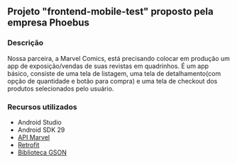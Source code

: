 ## Projeto "frontend-mobile-test" proposto pela empresa Phoebus

### Descrição
Nossa parceira, a Marvel Comics, está precisando colocar em produção um app de exposição/vendas de suas revistas em quadrinhos. É um app básico, consiste de uma tela de listagem, uma tela de detalhamento(com opção de quantidade e botão para compra) e uma tela de checkout dos produtos selecionados pelo usuário.

### Recursos utilizados
- Android Studio
- Android SDK 29
- [API Marvel](https://developer.marvel.com/)
- [Retrofit](https://square.github.io/retrofit/)
- [Biblioteca GSON](https://github.com/google/gson)

